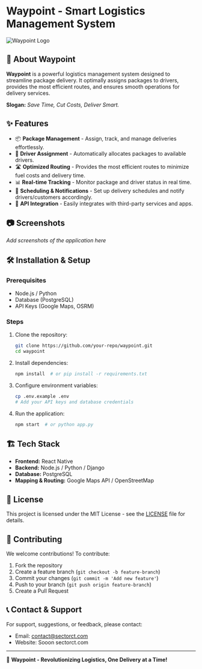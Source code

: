 # Waypoint - Smart Logistics Management System

![Waypoint Logo](https://cdn.discordapp.com/attachments/1338576342438117466/1352586583135748136/image-removebg-preview12.png?ex=67de8deb&is=67dd3c6b&hm=dbb01fcd8e92e5f8898094fdbe362c8ac828763792d6371f9851f9cf30dbd93e&)

## 🚀 About Waypoint

**Waypoint** is a powerful logistics management system designed to streamline package delivery. It optimally assigns packages to drivers, provides the most efficient routes, and ensures smooth operations for delivery services.

**Slogan:** *Save Time, Cut Costs, Deliver Smart.*

## ✨ Features

- 📦 **Package Management** - Assign, track, and manage deliveries effortlessly.
- 🚚 **Driver Assignment** - Automatically allocates packages to available drivers.
- 🛣️ **Optimized Routing** - Provides the most efficient routes to minimize fuel costs and delivery time.
- 📊 **Real-time Tracking** - Monitor package and driver status in real time.
- 📅 **Scheduling & Notifications** - Set up delivery schedules and notify drivers/customers accordingly.
- 📡 **API Integration** - Easily integrates with third-party services and apps.

## 📷 Screenshots

_Add screenshots of the application here_

## 🛠️ Installation & Setup

### Prerequisites
- Node.js / Python
- Database (PostgreSQL)
- API Keys (Google Maps, OSRM)

### Steps
1. Clone the repository:
   ```bash
   git clone https://github.com/your-repo/waypoint.git
   cd waypoint
   ```
2. Install dependencies:
   ```bash
   npm install  # or pip install -r requirements.txt
   ```
3. Configure environment variables:
   ```bash
   cp .env.example .env
   # Add your API keys and database credentials
   ```
4. Run the application:
   ```bash
   npm start  # or python app.py
   ```

## 🏗️ Tech Stack

- **Frontend:** React Native
- **Backend:** Node.js / Python / Django
- **Database:** PostgreSQL
- **Mapping & Routing:** Google Maps API / OpenStreetMap

## 📜 License

This project is licensed under the MIT License - see the [LICENSE](LICENSE) file for details.

## 🤝 Contributing

We welcome contributions! To contribute:
1. Fork the repository
2. Create a feature branch (`git checkout -b feature-branch`)
3. Commit your changes (`git commit -m 'Add new feature'`)
4. Push to your branch (`git push origin feature-branch`)
5. Create a Pull Request

## 📞 Contact & Support

For support, suggestions, or feedback, please contact:
- Email: contact@sectorct.com
- Website: Sooon sectorct.com

---
🚀 **Waypoint - Revolutionizing Logistics, One Delivery at a Time!**
